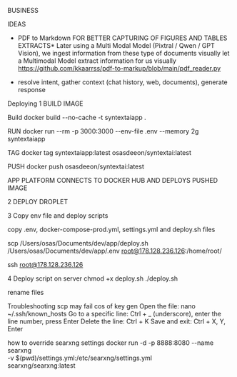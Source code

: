 
BUSINESS

IDEAS
- PDF to Markdown FOR BETTER CAPTURING OF  FIGURES AND TABLES EXTRACTS*
Later using a Multi Modal Model (Pixtral / Qwen / GPT Vision), we ingest information from these type of documents visually let a Multimodal Model extract information for us visually
https://github.com/kkaarrss/pdf-to-markup/blob/main/pdf_reader.py

- resolve intent, gather context (chat history, web, documents), generate response


Deploying
1 BUILD IMAGE

Build docker build --no-cache -t syntextaiapp .

RUN docker run --rm -p 3000:3000 --env-file .env --memory 2g syntextaiapp

TAG docker tag syntextaiapp:latest osasdeeon/syntextai:latest

PUSH docker push osasdeeon/syntextai:latest

APP PLATFORM CONNECTS TO DOCKER HUB AND DEPLOYS PUSHED IMAGE

2 DEPLOY DROPLET 

3 Copy env file and deploy scripts

copy .env, docker-compose-prod.yml, settings.yml and deploy.sh files


scp  /Users/osas/Documents/dev/app/deploy.sh  /Users/osas/Documents/dev/app/.env root@178.128.236.126:/home/root/

ssh root@178.128.236.126

4 Deploy script
on server chmod +x deploy.sh
 ./deploy.sh

rename files

Troubleshooting scp may fail cos of key gen 
Open the file: nano ~/.ssh/known_hosts 
Go to a specific line: Ctrl + _ (underscore), 
enter the line number, 
press Enter 
Delete the line: Ctrl + K
Save and exit: Ctrl + X, Y, Enter


how to override searxng settings
docker run -d -p 8888:8080 --name searxng \
  -v $(pwd)/settings.yml:/etc/searxng/settings.yml \
  searxng/searxng:latest
